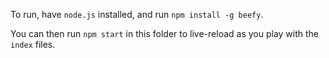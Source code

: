 To run, have `node.js` installed, and run `npm install -g beefy`.

You can then run `npm start` in this folder to live-reload as you play with the `index` files.

